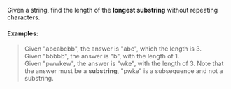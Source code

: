 Given a string, find the length of the **longest substring** without repeating characters.


#### Examples:  
>Given "abcabcbb", the answer is "abc", which the length is 3.  
>Given "bbbbb", the answer is "b", with the length of 1.  
>Given "pwwkew", the answer is "wke", with the length of 3. Note that the answer must be a **substring**, "pwke" is a subsequence and not a substring.
